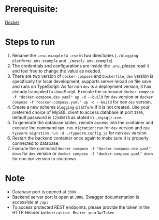 # Prerequisite:

[Docker](https://www.docker.com/)

# Steps to run

1. Rename the `.env.example` to `.env` in two directories (`./blogging-platform/.env.example` and `./mysql/.env.example`).
2. The credentials and configurations are inside the `.env`, please read it and feel free to change the value as needed.
3. There are two version of `docker-compose` and `Dockerfile`, `dev` version is specifically for local development, supports server reload on file save and runs on TypeScript. As for non `dev` is a deployment version, it has already transpiled to JavaScript. Execute the command `docker compose -f "docker-compose.dev.yaml" up -d --build` for `dev` version or `docker compose -f "docker-compose.yaml" up -d --build` for non `dev` version.
4. Create a new schema `blogging-platform` if it is not created. Use your preferred choice of MySQL client to access database at port `3306`, default password is `12345678` as stated in `./mysql/.env`.
5. To generate the database tables, remote access into the container and execute the command `npm run migration:run` for `dev` version and `npx typeorm migration:run -d ./typeorm.config.js` for non `dev` version.
6. Restart the backend container once again to make sure it is properly connected to database.
7. Execute the command `docker compose -f "docker-compose.dev.yaml" down` for `dev` version or `docker compose -f "docker-compose.yaml" down` for non `dev` version to shutdown.

# Note

- Database port is opened at `3306`
- Backend server port is open at `3000`, Swagger documentation is accessible at `/api`
- To access protected REST endpoints, please provide the token in the HTTP Header `Authorization: Bearer yourJwtToken`
